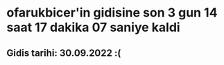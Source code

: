 # ofarukbicer'in gidisine son 3 gun 14 saat 17 dakika 07 saniye kaldi

## Gidis tarihi: 30.09.2022 :(